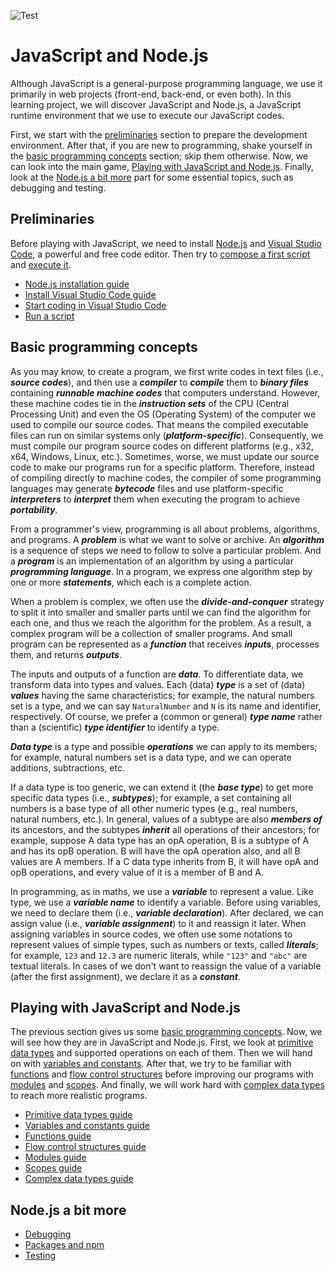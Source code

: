 ![Test](https://github.com/nghianguyentek/nodejs/actions/workflows/node.js.yml/badge.svg)

# JavaScript and Node.js

Although JavaScript is a general-purpose programming language, we use it primarily in web projects (front-end, back-end, or even both). In this learning project, we will discover JavaScript and Node.js, a JavaScript runtime environment that we use to execute our JavaScript codes.

First, we start with the [preliminaries](#preliminaries) section to prepare the development environment. After that, if you are new to programming, shake yourself in the [basic programming concepts](#basic-programming-concepts) section; skip them otherwise. Now, we can look into the main game, [Playing with JavaScript and Node.js](#playing-with-javascript-and-nodejs). Finally, look at the [Node.js a bit more](#nodejs-a-bit-more) part for some essential topics, such as debugging and testing.

## Preliminaries

Before playing with JavaScript, we need to install [Node.js](guides/install.md) and [Visual Studio Code](guides/visual-studio-code.md#installation), a powerful and free code editor. Then try to [compose a first script](guides/visual-studio-code.md#start-coding) and [execute it](guides/run-scripts.md).

- [Node.js installation guide](guides/install.md)
- [Install Visual Studio Code guide](guides/visual-studio-code.md#installation)
- [Start coding in Visual Studio Code](guides/visual-studio-code.md#start-coding)
- [Run a script](guides/run-scripts.md)

## Basic programming concepts

As you may know, to create a program, we first write codes in text files (i.e., ***source codes***), and then use a ***compiler*** to ***compile*** them to ***binary files*** containing ***runnable machine codes*** that computers understand. However, these machine codes tie in the ***instruction sets*** of the CPU (Central Processing Unit) and even the OS (Operating System) of the computer we used to compile our source codes. That means the compiled executable files can run on similar systems only (***platform-specific***). Consequently, we must compile our program source codes on different platforms (e.g., x32, x64, Windows, Linux, etc.). Sometimes, worse, we must update our source code to make our programs run for a specific platform. Therefore, instead of compiling directly to machine codes, the compiler of some programming languages may generate ***bytecode*** files and use platform-specific ***interpreters*** to ***interpret*** them when executing the program to achieve ***portability***.

From a programmer's view, programming is all about problems, algorithms, and programs. A ***problem*** is what we want to solve or archive. An ***algorithm*** is a sequence of steps we need to follow to solve a particular problem. And a ***program*** is an implementation of an algorithm by using a particular ***programming language***. In a program, we express one algorithm step by one or more ***statements***, which each is a complete action.

When a problem is complex, we often use the ***divide-and-conquer*** strategy to split it into smaller and smaller parts until we can find the algorithm for each one, and thus we reach the algorithm for the problem. As a result, a complex program will be a collection of smaller programs. And small program can be represented as a ***function*** that receives ***inputs***, processes them, and returns ***outputs***.

The inputs and outputs of a function are ***data***. To differentiate data, we transform data into types and values. Each (data) ***type*** is a set of (data) ***values*** having the same characteristics; for example, the natural numbers set is a type, and we can say `NaturalNumber` and `N` is its name and identifier, respectively. Of course, we prefer a (common or general) ***type name*** rather than a (scientific) ***type identifier*** to identify a type.

***Data type*** is a type and possible ***operations*** we can apply to its members; for example, natural numbers set is a data type, and we can operate additions, subtractions, etc. 

If a data type is too generic, we can extend it (the ***base type***) to get more specific data types (i.e., ***subtypes***); for example, a set containing all numbers is a base type of all other numeric types (e.g., real numbers, natural numbers, etc.). In general, values of a subtype are also ***members of*** its ancestors, and the subtypes ***inherit*** all operations of their ancestors; for example, suppose A data type has an opA operation, B is a subtype of A and has its opB operation. B will have the opA operation also, and all B values are A members. If a C data type inherits from B, it will have opA and opB operations, and every value of it is a member of B and A.

In programming, as in maths, we use a ***variable*** to represent a value. Like type, we use a ***variable name*** to identify a variable. Before using variables, we need to declare them (i.e., ***variable declaration***). After declared, we can assign value (i.e., ***variable assignment***) to it and reassign it later. When assigning variables in source codes, we often use some notations to represent values of simple types, such as numbers or texts, called ***literals***; for example, `123` and `12.3` are numeric literals, while `"123"` and `"abc"` are textual literals. In cases of we don't want to reassign the value of a variable (after the first assignment), we declare it as a ***constant***.

## Playing with JavaScript and Node.js

The previous section gives us some [basic programming concepts](#basic-programming-concepts). Now, we will see how they are in JavaScript and Node.js. First, we look at [primitive data types](guides/data-type/primitive-types.md) and supported operations on each of them. Then we will hand on with [variables and constants](). After that, we try to be familiar with [functions]() and [flow control structures]() before improving our programs with [modules]() and [scopes](). And finally, we will work hard with [complex data types]() to reach more realistic programs.

- [Primitive data types guide](guides/data-type/primitive-types.md)
- [Variables and constants guide]()
- [Functions guide]()
- [Flow control structures guide]()
- [Modules guide]()
- [Scopes guide]()
- [Complex data types guide]()

## Node.js a bit more

- [Debugging]()
- [Packages and npm]()
- [Testing]()